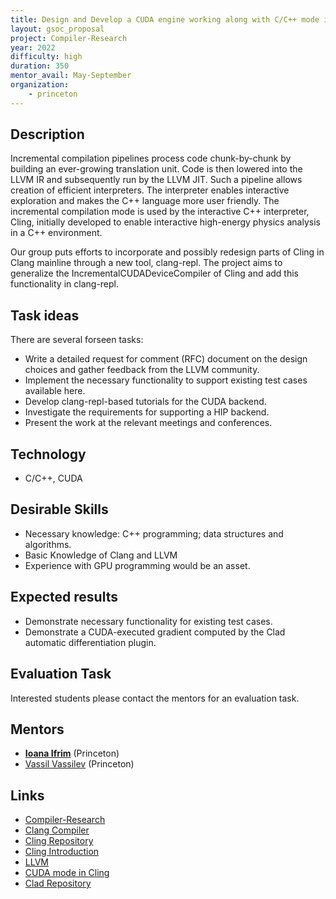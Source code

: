```yaml
---
title: Design and Develop a CUDA engine working along with C/C++ mode in clang-repl
layout: gsoc_proposal
project: Compiler-Research
year: 2022
difficulty: high
duration: 350
mentor_avail: May-September
organization:
    - princeton
---
```


## Description

Incremental compilation pipelines process code chunk-by-chunk by building an ever-growing translation unit. Code is then lowered into the LLVM IR and subsequently run by the LLVM JIT. Such a pipeline allows creation of efficient interpreters. The interpreter enables interactive exploration and makes the C++ language more user friendly. The incremental compilation mode is used by the interactive C++ interpreter, Cling, initially developed to enable interactive high-energy physics analysis in a C++ environment.

Our group puts efforts to incorporate and possibly redesign parts of Cling in Clang mainline through a new tool, clang-repl. The project aims to generalize the IncrementalCUDADeviceCompiler of Cling and add this functionality in clang-repl.

## Task ideas

There are several forseen tasks:

 * Write a detailed request for comment (RFC) document on the design choices and gather feedback from the LLVM community.
 * Implement the necessary functionality to support existing test cases available here.
 * Develop clang-repl-based tutorials for the CUDA backend.
 * Investigate the requirements for supporting a HIP backend.
 * Present the work at the relevant meetings and conferences.

## Technology
 * C/C++, CUDA

## Desirable Skills
 * Necessary knowledge: C++ programming; data structures and algorithms.
 * Basic Knowledge of Clang and LLVM 
 * Experience with GPU programming would be an asset.

## Expected results
 * Demonstrate necessary functionality for existing test cases.
 * Demonstrate a CUDA-executed gradient computed by the Clad automatic differentiation plugin.

## Evaluation Task
Interested students please contact the mentors for an evaluation task.

## Mentors
 * **[Ioana Ifrim](mailto:ioana.ifrim@cern.ch)** (Princeton)
 * [Vassil Vassilev](mailto:vvasilev@cern.ch) (Princeton)
 
## Links
 * [Compiler-Research][compiler-research]
 * [Clang Compiler][clang]
 * [Cling Repository][cling]
 * [Cling Introduction][cling-intro]
 * [LLVM][llvm]
 * [CUDA mode in Cling][cuda]
 * [Clad Repository][clad]
 

[compiler-research]: https://compiler-research.org
[clang]: https://clang.llvm.org
[cling]: https://github.com/root-project/cling
[cling-intro]: https://root.cern/primer/#learn-c-at-the-root-prompt
[llvm]: https://llvm.org/
[cuda]: https://zenodo.org/record/4021877#.Yg9zSC0RqRt
[clad]: https://github.com/vgvassilev/clad
